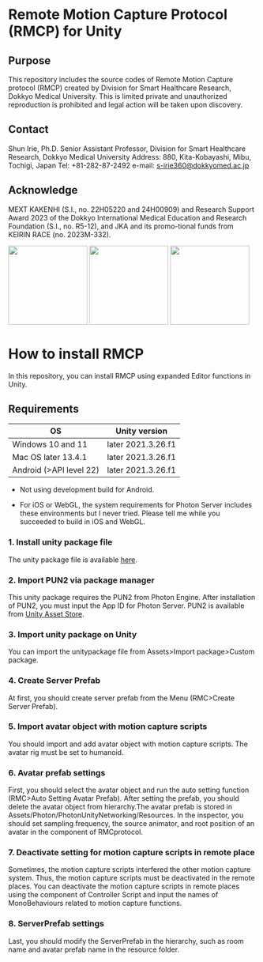 # Remote Motion Capture Protocol (RMCP) for Unity
## Purpose
This repository includes the source codes of Remote Motion Capture protocol (RMCP) created by Division for Smart Healthcare Research, Dokkyo Medical University. This is limited private and unauthorized reproduction is prohibited and legal action will be taken upon discovery.
## Contact
Shun Irie, Ph.D. Senior Assistant Professor, Division for Smart Healthcare Research, Dokkyo Medical University
Address: 880, Kita-Kobayashi, Mibu, Tochigi, Japan Tel: +81-282-87-2492
e-mail: s-irie360@dokkyomed.ac.jp
## Acknowledge
MEXT KAKENHI (S.I., no. 22H05220 and 24H00909) and Research Support Award 2023 of the Dokkyo International Medical Education and Research Foundation (S.I., no. R5-12), and JKA and its promo-tional funds from KEIRIN RACE (no. 2023M-332).

<img src="https://github.com/user-attachments/assets/fdab8d35-89e1-40c1-8511-36f5eee5b702" width="160pt">

<img src="https://github.com/user-attachments/assets/555a9db3-1b9a-4f87-a191-6cb322b19dd2" width="160pt">

<img src="https://github.com/user-attachments/assets/82c7ad1f-8f74-4534-80d8-1e51b3fca6e6" width="160pt">

# How to install RMCP
In this repository, you can install RMCP using expanded Editor functions in Unity.
## Requirements
| OS | Unity version |
|---|---|
| Windows 10 and 11| later 2021.3.26.f1 |
| Mac OS later 13.4.1| later 2021.3.26.f1 |
| Android (>API level 22)| later 2021.3.26.f1 |

* Not using development build for Android.
  
* For iOS or WebGL, the system requirements for Photon Server includes these environments but I never tried. Please tell me while you succeeded to build in iOS and WebGL.

### 1. Install unity package file
The unity package file is available [here](https://github.com/shun-irie/RMCP_Dokkyo/raw/main/RemoteMotionCaptureProtocol.unitypackage).
### 2. Import PUN2 via package manager
This unity package requires the PUN2 from Photon Engine. After installation of PUN2, you must input the App ID for Photon Server.
PUN2 is available from [Unity Asset Store](https://assetstore.unity.com/packages/tools/network/pun-2-free-119922?locale=ja-JP).
### 3. Import unity package on Unity
You can import the unitypackage file from Assets>Import package>Custom package.
### 4. Create Server Prefab
At first, you should create server prefab from the Menu (RMC>Create Server Prefab).
### 5. Import avatar object with motion capture scripts
You should import and add avatar object with motion capture scripts. The avatar rig must be set to humanoid.
### 6. Avatar prefab settings
First, you should select the avatar object and run the auto setting function (RMC>Auto Setting Avatar Prefab). After setting the prefab, you should delete the avatar object from hierarchy.The avatar prefab is stored in Assets/Photon/PhotonUnityNetworking/Resources. In the inspector, you should set sampling frequency, the source animator, and root position of an avatar in the component of RMCprotocol.
### 7. Deactivate setting for motion capture scripts in remote place
Sometimes, the motion capture scripts interfered the other motion capture system. Thus, the motion capture scripts must be deactivated in the remote places. You can deactivate the motion capture scripts in remote places using the component of Controller Script and input the names of MonoBehaviours related to motion capture functions.
### 8. ServerPrefab settings
Last, you should modify the ServerPrefab in the hierarchy, such as room name and avatar prefab name in the resource folder.
